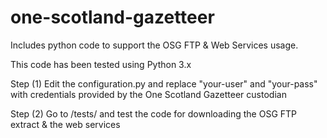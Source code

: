 # one-scotland-gazetteer

Includes python code to support the OSG FTP & Web Services usage.

This code has been tested using Python 3.x

Step (1) Edit the configuration.py and replace "your-user" and "your-pass" with credentials provided by the
One Scotland Gazetteer custodian

Step (2) Go to /tests/ and test the code for downloading the OSG FTP extract & the web services
